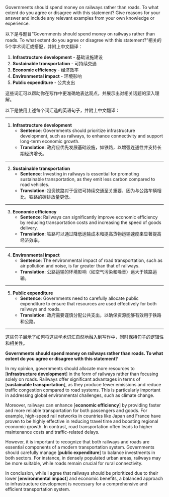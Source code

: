 Governments should spend money on railways rather than roads.
To what extent do you agree or disagree with this statement?
Give reasons for your answer and include any relevant examples from your own knowledge or experience.



以下是与题目“Governments should spend money on railways rather than roads. To what extent do you agree or disagree with this statement?”相关的5个学术词汇或搭配，并附上中文翻译：

1. **Infrastructure development** - 基础设施建设
2. **Sustainable transportation** - 可持续交通
3. **Economic efficiency** - 经济效率
4. **Environmental impact** - 环境影响
5. **Public expenditure** - 公共支出

这些词汇可以帮助你在写作中更准确地表达观点，并展示出对相关话题的深入理解。

以下是使用上述每个词汇造的英语句子，并附上中文翻译：

---

1. **Infrastructure development**  
   - **Sentence**: Governments should prioritize infrastructure development, such as railways, to enhance connectivity and support long-term economic growth.  
   - **Translation**: 政府应优先发展基础设施，如铁路，以增强连通性并支持长期经济增长。

---

2. **Sustainable transportation**  
   - **Sentence**: Investing in railways is essential for promoting sustainable transportation, as they emit less carbon compared to road vehicles.  
   - **Translation**: 投资铁路对于促进可持续交通至关重要，因为与公路车辆相比，铁路的碳排放量更低。

---

3. **Economic efficiency**  
   - **Sentence**: Railways can significantly improve economic efficiency by reducing transportation costs and increasing the speed of goods delivery.  
   - **Translation**: 铁路可以通过降低运输成本和提高货物运输速度来显著提高经济效率。

---

4. **Environmental impact**  
   - **Sentence**: The environmental impact of road transportation, such as air pollution and noise, is far greater than that of railways.  
   - **Translation**: 公路运输的环境影响（如空气污染和噪音）远大于铁路运输。

---

5. **Public expenditure**  
   - **Sentence**: Governments need to carefully allocate public expenditure to ensure that resources are used effectively for both railways and roads.  
   - **Translation**: 政府需要谨慎分配公共支出，以确保资源能够有效用于铁路和公路。

---

这些句子展示了如何将这些学术词汇自然地融入到写作中，同时保持句子的逻辑性和相关性。

**Governments should spend money on railways rather than roads. To what extent do you agree or disagree with this statement?**

In my opinion, governments should allocate more resources to [**infrastructure development**] in the form of railways rather than focusing solely on roads. Railways offer significant advantages in terms of [**sustainable transportation**], as they produce fewer emissions and reduce traffic congestion compared to road systems. This is particularly important in addressing global environmental challenges, such as climate change.

Moreover, railways can enhance [**economic efficiency**] by providing faster and more reliable transportation for both passengers and goods. For example, high-speed rail networks in countries like Japan and France have proven to be highly effective in reducing travel time and boosting regional economic growth. In contrast, road transportation often leads to higher maintenance costs and traffic-related delays.

However, it is important to recognize that both railways and roads are essential components of a modern transportation system. Governments should carefully manage [**public expenditure**] to balance investments in both sectors. For instance, in densely populated urban areas, railways may be more suitable, while roads remain crucial for rural connectivity.

In conclusion, while I agree that railways should be prioritized due to their lower [**environmental impact**] and economic benefits, a balanced approach to infrastructure development is necessary for a comprehensive and efficient transportation system.